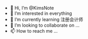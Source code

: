 - 👋 Hi, I’m @KimsNote
- 👀 I’m interested in everything
- 🌱 I’m currently learning 注册会计师
- 💞️ I’m looking to collaborate on ...
- 📫 How to reach me ...

<!---
KimsNote/KimsNote is a ✨ special ✨ repository because its `README.md` (this file) appears on your GitHub profile.
You can click the Preview link to take a look at your changes.
--->
